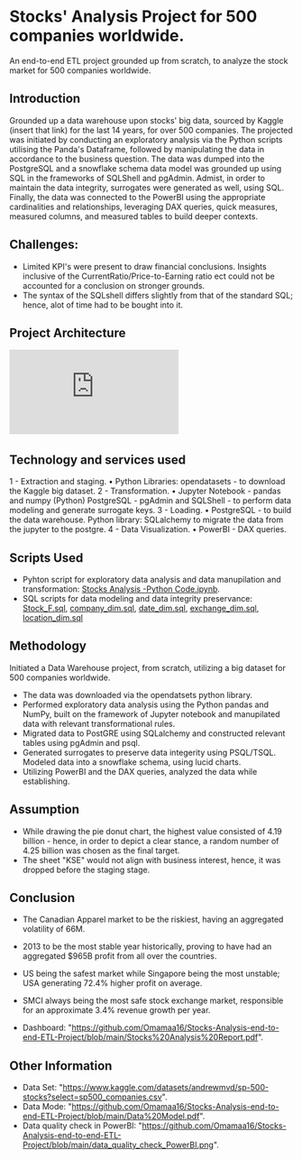 # Stocks' Analysis Project for 500 companies worldwide.
An end-to-end ETL project grounded up from scratch, to analyze the stock market for 500 companies worldwide. 

## Introduction
Grounded up a data warehouse upon stocks' big data, sourced by Kaggle (insert that link) for the last 14 years, for over 500 companies.
The projected was initiated by conducting an exploratory analysis via the Python scripts utilising the Panda's Dataframe, followed by manipulating the data in accordance to the business question. 
The data was dumped into the PostgreSQL and a snowflake schema data model was grounded up using SQL in the frameworks of SQLShell and pgAdmin. 
Admist, in order to maintain the data integrity, surrogates were generated as well, using SQL.
Finally, the data was connected to the PowerBI using the appropriate cardinalities and relationships, leveraging DAX queries, quick measures, measured columns, and measured tables to build deeper contexts. 

## Challenges: 
- Limited KPI's were present to draw financial conclusions. Insights inclusive of the CurrentRatio/Price-to-Earning ratio ect could not be accounted for a conclusion on stronger grounds.
- The syntax of the SQLshell differs slightly from that of the standard SQL; hence, alot of time had to be bought into it.

## Project Architecture
![Project Architecture](https://github.com/Omamaa16/Stocks-Analysis-end-to-end-ETL-Project/blob/main/Project%20Architecture.pdf)

## Technology and services used
1 - Extraction and staging.
• Python Libraries: opendatasets - to download the Kaggle big dataset.
2 - Transformation.
• Jupyter Notebook - pandas and numpy (Python)
PostgreSQL - pgAdmin and SQLShell - to perform data modeling and generate surrogate keys.
3 - Loading.
• PostgreSQL - to build the data warehouse.
Python library: SQLalchemy to migrate the data from the jupyter to the postgre.
4 - Data Visualization.
• PowerBI - DAX queries. 

## Scripts Used
- Pyhton script for exploratory data analysis and data manupilation and transformation: [Stocks Analysis -Python Code.ipynb](https://github.com/Omamaa16/Stocks-Analysis-end-to-end-ETL-Project/blob/main/Stocks%20Analysis%20-Python%20Code.ipynb).
- SQL scripts for data modeling and data integrity preservance: [Stock_F.sql](https://github.com/Omamaa16/Stocks-Analysis-end-to-end-ETL-Project/blob/main/Stock_F.sql), [company_dim.sql](https://github.com/Omamaa16/Stocks-Analysis-end-to-end-ETL-Project/blob/main/company_dim.sql), [date_dim.sql](https://github.com/Omamaa16/Stocks-Analysis-end-to-end-ETL-Project/blob/main/date_dim.sql), [exchange_dim.sql](https://github.com/Omamaa16/Stocks-Analysis-end-to-end-ETL-Project/blob/main/exchange_dim.sql), [location_dim.sql](https://github.com/Omamaa16/Stocks-Analysis-end-to-end-ETL-Project/blob/main/location_dim.sql)

## Methodology
Initiated a Data Warehouse project, from scratch, utilizing a big dataset for 500 companies worldwide. 
- The data was downloaded via the opendatsets python library.
- Performed exploratory data analysis using the Python pandas and NumPy, built on the framework of Jupyter notebook and manupilated data with relevant transformational rules.
- Migrated data to PostGRE using SQLalchemy and constructed relevant tables using pgAdmin and psql.
- Generated surrogates to preserve data integerity using PSQL/TSQL. Modeled data into a snowflake schema, using lucid charts.
- Utilizing PowerBI and the DAX queries, analyzed the data while establishing.

## Assumption
- While drawing the pie donut chart, the highest value consisted of 4.19 billion - hence, in order to depict a clear stance, a random number of 4.25 billion was chosen as the final target.
- The sheet "KSE" would not align with business interest, hence, it was dropped before the staging stage. 

## Conclusion
- The Canadian Apparel market to be the riskiest, having an aggregated volatility of 66M.
- 2013 to be the most stable year historically, proving to have had an aggregated $965B profit from all over the countries.
- US being the safest market while Singapore being the most unstable; USA generating 72.4% higher profit on average.
- SMCI always being the most safe stock exchange market, responsible for an approximate 3.4% revenue growth per year.

- Dashboard: "https://github.com/Omamaa16/Stocks-Analysis-end-to-end-ETL-Project/blob/main/Stocks%20Analysis%20Report.pdf".

## Other Information
- Data Set: "https://www.kaggle.com/datasets/andrewmvd/sp-500-stocks?select=sp500_companies.csv".
- Data Mode: "https://github.com/Omamaa16/Stocks-Analysis-end-to-end-ETL-Project/blob/main/Data%20Model.pdf".
- Data quality check in PowerBI: "https://github.com/Omamaa16/Stocks-Analysis-end-to-end-ETL-Project/blob/main/data_quality_check_PowerBI.png".
